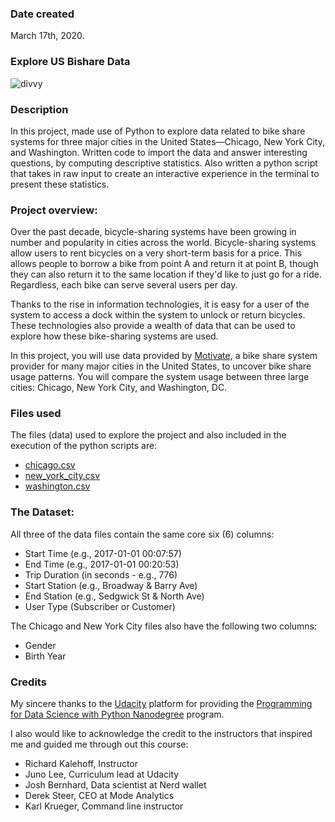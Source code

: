 ### Date created
March 17th, 2020.

### Explore US Bishare Data
![divvy](https://user-images.githubusercontent.com/49973760/76811158-8cdbb680-6816-11ea-8835-43f1e635ccda.jpg)

### Description
In this project, made use of Python to explore data related to bike share systems for three major cities in the United States—Chicago, New York City, and Washington. Written code to import the data and answer interesting questions, by computing descriptive statistics. Also written a python script that takes in raw input to create an interactive experience in the terminal to present these statistics.

### Project overview:
Over the past decade, bicycle-sharing systems have been growing in number and popularity in cities across the world. Bicycle-sharing systems allow users to rent bicycles on a very short-term basis for a price. This allows people to borrow a bike from point A and return it at point B, though they can also return it to the same location if they'd like to just go for a ride. Regardless, each bike can serve several users per day.

Thanks to the rise in information technologies, it is easy for a user of the system to access a dock within the system to unlock or return bicycles. These technologies also provide a wealth of data that can be used to explore how these bike-sharing systems are used.

In this project, you will use data provided by [Motivate](https://www.motivateco.com/), a bike share system provider for many major cities in the United States, to uncover bike share usage patterns. You will compare the system usage between three large cities: Chicago, New York City, and Washington, DC.

### Files used
The files (data) used to explore the project and also included in the execution of the python scripts are:
 * [chicago.csv](https://www.divvybikes.com/system-data)
 * [new_york_city.csv](https://www.citibikenyc.com/system-data)
 * [washington.csv](https://www.capitalbikeshare.com/system-data)

### The Dataset:
All three of the data files contain the same core six (6) columns:
* Start Time (e.g., 2017-01-01 00:07:57)
* End Time (e.g., 2017-01-01 00:20:53)
* Trip Duration (in seconds - e.g., 776)
* Start Station (e.g., Broadway & Barry Ave)
* End Station (e.g., Sedgwick St & North Ave)
* User Type (Subscriber or Customer)

The Chicago and New York City files also have the following two columns:
* Gender
* Birth Year

### Credits
My sincere thanks to the [Udacity](https://www.udacity.com/) platform for providing the [Programming for Data Science with Python Nanodegree](https://www.udacity.com/course/programming-for-data-science-nanodegree--nd104) program. 

I also would like to acknowledge the credit to the instructors that inspired me and guided me through out this course:

 * Richard Kalehoff, Instructor
 * Juno Lee, Curriculum lead at Udacity
 * Josh Bernhard, Data scientist at Nerd wallet
 * Derek Steer, CEO at Mode Analytics
 * Karl Krueger, Command line instructor

